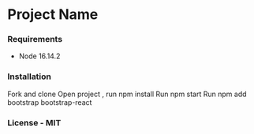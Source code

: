 # Project Name

### Requirements
* Node 16.14.2

### Installation
Fork and clone 
Open project , run npm install
Run npm start
Run npm add bootstrap bootstrap-react
### License - MIT
